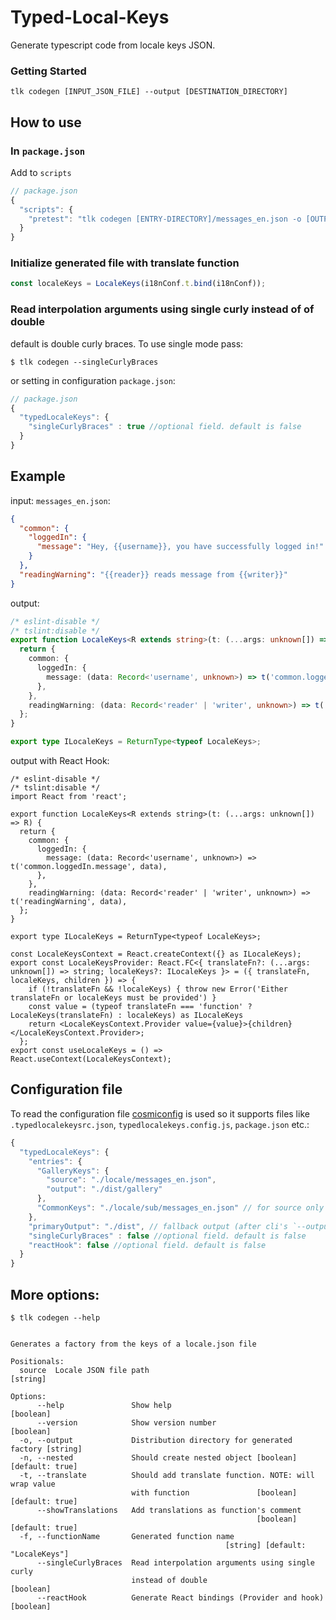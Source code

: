 # Typed-Local-Keys

Generate typescript code from locale keys JSON.


### Getting Started

```
tlk codegen [INPUT_JSON_FILE] --output [DESTINATION_DIRECTORY]
```

## How to use

### In `package.json`

Add to `scripts`

```javascript
// package.json
{
  "scripts": {
    "pretest": "tlk codegen [ENTRY-DIRECTORY]/messages_en.json -o [OUTPUT-DIRECTORY]"
  }
}
```

### Initialize generated file with translate function
```javascript
const localeKeys = LocaleKeys(i18nConf.t.bind(i18nConf));
```

### Read interpolation arguments using single curly instead of of double
default is double curly braces. To use single mode pass:

`$ tlk codegen --singleCurlyBraces`

or setting in configuration
`package.json`:
```javascript
// package.json
{
  "typedLocaleKeys": {
    "singleCurlyBraces" : true //optional field. default is false
  }
}
```

## Example

input: `messages_en.json`:

```json
{
  "common": {
    "loggedIn": {
      "message": "Hey, {{username}}, you have successfully logged in!"
    }
  },
  "readingWarning": "{{reader}} reads message from {{writer}}"
}

```

output:
```typescript
/* eslint-disable */
/* tslint:disable */
export function LocaleKeys<R extends string>(t: (...args: unknown[]) => R) {
  return {
    common: {
      loggedIn: {
        message: (data: Record<'username', unknown>) => t('common.loggedIn.message', data),
      },
    },
    readingWarning: (data: Record<'reader' | 'writer', unknown>) => t('readingWarning', data),
  };
}

export type ILocaleKeys = ReturnType<typeof LocaleKeys>;

```

output with React Hook:
```tsx
/* eslint-disable */
/* tslint:disable */
import React from 'react';

export function LocaleKeys<R extends string>(t: (...args: unknown[]) => R) {
  return {
    common: {
      loggedIn: {
        message: (data: Record<'username', unknown>) => t('common.loggedIn.message', data),
      },
    },
    readingWarning: (data: Record<'reader' | 'writer', unknown>) => t('readingWarning', data),
  };
}

export type ILocaleKeys = ReturnType<typeof LocaleKeys>;

const LocaleKeysContext = React.createContext({} as ILocaleKeys);
export const LocaleKeysProvider: React.FC<{ translateFn?: (...args: unknown[]) => string; localeKeys?: ILocaleKeys }> = ({ translateFn, localeKeys, children }) => {
    if (!translateFn && !localeKeys) { throw new Error('Either translateFn or localeKeys must be provided') }
    const value = (typeof translateFn === 'function' ? LocaleKeys(translateFn) : localeKeys) as ILocaleKeys
    return <LocaleKeysContext.Provider value={value}>{children}</LocaleKeysContext.Provider>;
  };
export const useLocaleKeys = () => React.useContext(LocaleKeysContext);

```

## Configuration file

To read the configuration file [cosmiconfig](https://github.com/davidtheclark/cosmiconfig) is used so it supports files like
`.typedlocalekeysrc.json`, `typedlocalekeys.config.js`, `package.json` etc.:
```javascript
{
  "typedLocaleKeys": {
    "entries": {
      "GalleryKeys": {
        "source": "./locale/messages_en.json",
        "output": "./dist/gallery"
      },
      "CommonKeys": "./locale/sub/messages_en.json" // for source only
    },
    "primaryOutput": "./dist", // fallback output (after cli's `--output` fallback)
    "singleCurlyBraces" : false //optional field. default is false
    "reactHook": false //optional field. default is false
  }
}
```

## More options:

```
$ tlk codegen --help


Generates a factory from the keys of a locale.json file

Positionals:
  source  Locale JSON file path                                         [string]

Options:
      --help               Show help                                   [boolean]
      --version            Show version number                         [boolean]
  -o, --output             Distribution directory for generated factory [string]
  -n, --nested             Should create nested object [boolean] [default: true]
  -t, --translate          Should add translate function. NOTE: will wrap value
                           with function               [boolean] [default: true]
      --showTranslations   Add translations as function's comment
                                                       [boolean] [default: true]
  -f, --functionName       Generated function name
                                                [string] [default: "LocaleKeys"]
      --singleCurlyBraces  Read interpolation arguments using single curly
                           instead of double                           [boolean]
      --reactHook          Generate React bindings (Provider and hook) [boolean]

```

